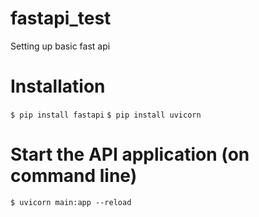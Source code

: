 # fastapi_test
Setting up basic fast api

# Installation
`$ pip install fastapi`
`$ pip install uvicorn`

# Start the API application (on command line)
`$ uvicorn main:app --reload`